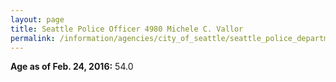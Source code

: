 ```yaml
---
layout: page
title: Seattle Police Officer 4980 Michele C. Vallor
permalink: /information/agencies/city_of_seattle/seattle_police_department/copbook/4980/
---
```


**Age as of Feb. 24, 2016:** 54.0
